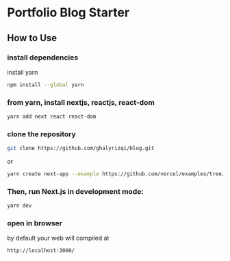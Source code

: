 # Portfolio Blog Starter

## How to Use

### install dependencies

install yarn

```bash
npm install --global yarn
```

### from yarn, install nextjs, reactjs, react-dom

```bash
yarn add next react react-dom
```

### clone the repository

```bash
git clone https://github.com/ghalyrizqi/blog.git
```

or

```bash
yarn create next-app --example https://github.com/vercel/examples/tree/main/solutions/blog blog
```

### Then, run Next.js in development mode:

```bash
yarn dev
```

### open in browser

by default your web will compiled at

```bash
http://localhost:3000/
```
